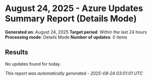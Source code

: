 # August 24, 2025 - Azure Updates Summary Report (Details Mode)

**Generated on**: August 24, 2025
**Target period**: Within the last 24 hours
**Processing mode**: Details Mode
**Number of updates**: 0 items

## Results

No updates found for today.


*This report was automatically generated - 2025-08-24 03:01:01 UTC*